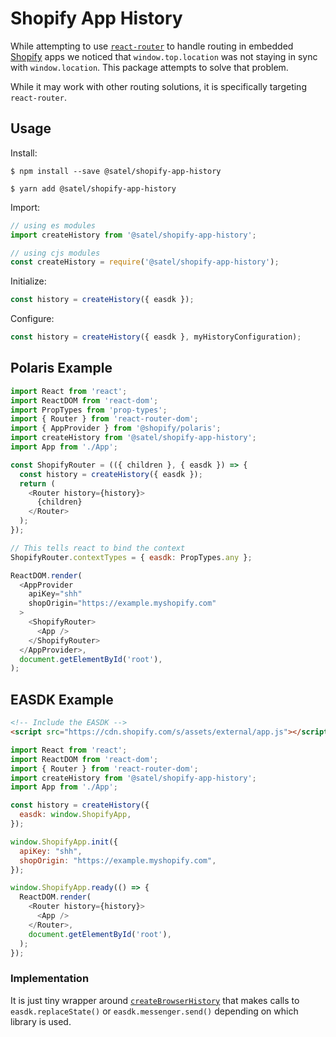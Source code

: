 # Shopify App History

While attempting to use [`react-router`](https://github.com/ReactTraining/react-router) to handle routing in embedded [Shopify](https://www.shopify.ca/) apps we noticed that `window.top.location` was not staying in sync with `window.location`. This package attempts to solve that problem.

While it may work with other routing solutions, it is specifically targeting `react-router`.

## Usage

Install:

`$ npm install --save @satel/shopify-app-history`

`$ yarn add @satel/shopify-app-history`

Import:

```js
// using es modules
import createHistory from '@satel/shopify-app-history';

// using cjs modules
const createHistory = require('@satel/shopify-app-history');
```

Initialize:
```js
const history = createHistory({ easdk });
```

Configure:
```js
const history = createHistory({ easdk }, myHistoryConfiguration);
```

## Polaris Example
```js
import React from 'react';
import ReactDOM from 'react-dom';
import PropTypes from 'prop-types';
import { Router } from 'react-router-dom';
import { AppProvider } from '@shopify/polaris';
import createHistory from '@satel/shopify-app-history';
import App from './App';

const ShopifyRouter = (({ children }, { easdk }) => {
  const history = createHistory({ easdk });
  return (
    <Router history={history}>
      {children}
    </Router>
  );
});

// This tells react to bind the context
ShopifyRouter.contextTypes = { easdk: PropTypes.any };

ReactDOM.render(
  <AppProvider
    apiKey="shh"
    shopOrigin="https://example.myshopify.com"
  >
    <ShopifyRouter>
      <App />
    </ShopifyRouter>
  </AppProvider>,
  document.getElementById('root'),
);
```

## EASDK Example
```html
<!-- Include the EASDK -->
<script src="https://cdn.shopify.com/s/assets/external/app.js"></script>
```

```js
import React from 'react';
import ReactDOM from 'react-dom';
import { Router } from 'react-router-dom';
import createHistory from '@satel/shopify-app-history';
import App from './App';

const history = createHistory({
  easdk: window.ShopifyApp,
});

window.ShopifyApp.init({
  apiKey: "shh",
  shopOrigin: "https://example.myshopify.com",
});

window.ShopifyApp.ready(() => {
  ReactDOM.render(
    <Router history={history}>
      <App />
    </Router>,
    document.getElementById('root'),
  );
});
```

### Implementation

It is just tiny wrapper around [`createBrowserHistory`](https://github.com/ReactTraining/history) that makes calls to `easdk.replaceState()` or `easdk.messenger.send()` depending on which library is used.
